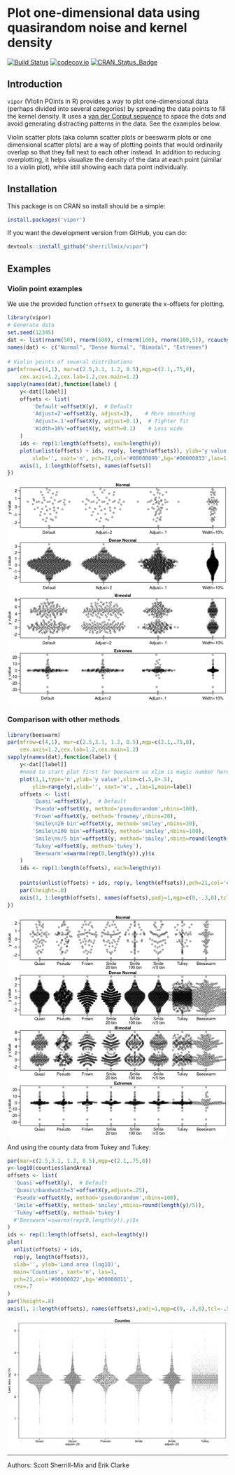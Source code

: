 # Plot one-dimensional data using quasirandom noise and kernel density

[![Build Status](https://travis-ci.org/sherrillmix/vipor.svg?branch=master)](https://travis-ci.org/sherrillmix/vipor)
[![codecov.io](https://codecov.io/github/sherrillmix/vipor/coverage.svg?branch=master)](https://codecov.io/github/sherrillmix/vipor?branch=master)
[![CRAN_Status_Badge](http://www.r-pkg.org/badges/version/vipor)](https://cran.r-project.org/package=vipor)

## Introduction

`vipor` (VIolin POints in R) provides a way to plot one-dimensional data (perhaps divided into several categories) by spreading the data points to fill the kernel density. It uses a [van der Corput sequence](http://en.wikipedia.org/wiki/Van_der_Corput_sequence) to space the dots and avoid generating distracting patterns in the data. See the examples below.

Violin scatter plots (aka column scatter plots or beeswarm plots or one dimensional scatter plots) are a way of plotting points that would ordinarily overlap so that they fall next to each other instead. In addition to reducing overplotting, it helps visualize the density of the data at each point (similar to a violin plot), while still showing each data point individually.

## Installation
This package is on CRAN so install should be a simple:

```r
install.packages('vipor')
```

If you want the development version from GitHub, you can do:


```r
devtools::install_github("sherrillmix/vipor")
```

## Examples

### Violin point examples

We use the provided function `offsetX` to generate the x-offsets for plotting.

```r
library(vipor)
# Generate data
set.seed(12345)
dat <- list(rnorm(50), rnorm(500), c(rnorm(100), rnorm(100,5)), rcauchy(100))
names(dat) <- c("Normal", "Dense Normal", "Bimodal", "Extremes")

# Violin points of several distributions
par(mfrow=c(4,1), mar=c(2.5,3.1, 1.2, 0.5),mgp=c(2.1,.75,0),
	cex.axis=1.2,cex.lab=1.2,cex.main=1.2)
sapply(names(dat),function(label) {
	y<-dat[[label]]
	offsets <- list(
		'Default'=offsetX(y),  # Default
		'Adjust=2'=offsetX(y, adjust=2),    # More smoothing
		'Adjust=.1'=offsetX(y, adjust=0.1),  # Tighter fit
		'Width=10%'=offsetX(y, width=0.1)    # Less wide
	)  
	ids <- rep(1:length(offsets), each=length(y))
	plot(unlist(offsets) + ids, rep(y, length(offsets)), ylab='y value',
		xlab='', xaxt='n', pch=21,col='#00000099',bg='#00000033',las=1,main=label)
	axis(1, 1:length(offsets), names(offsets))
})
```

![plot of chunk adjust-examples](README_files/adjust-examples-1.png)


### Comparison with other methods

```r
library(beeswarm)
par(mfrow=c(4,1), mar=c(2.5,3.1, 1.2, 0.5),mgp=c(2.1,.75,0),
	cex.axis=1.2,cex.lab=1.2,cex.main=1.2)
sapply(names(dat),function(label) {
	y<-dat[[label]]
	#need to start plot first for beeswarm so xlim is magic number here
	plot(1,1,type='n',ylab='y value',xlim=c(.5,8+.5),
		ylim=range(y),xlab='', xaxt='n', ,las=1,main=label)
	offsets <- list(
		'Quasi'=offsetX(y),  # Default
		'Pseudo'=offsetX(y, method='pseudorandom',nbins=100),
		'Frown'=offsetX(y, method='frowney',nbins=20),
		'Smile\n20 bin'=offsetX(y, method='smiley',nbins=20),
		'Smile\n100 bin'=offsetX(y, method='smiley',nbins=100),
		'Smile\nn/5 bin'=offsetX(y, method='smiley',nbins=round(length(y)/5)),
		'Tukey'=offsetX(y, method='tukey'),
		'Beeswarm'=swarmx(rep(0,length(y)),y)$x
	)
	ids <- rep(1:length(offsets), each=length(y))

	points(unlist(offsets) + ids, rep(y, length(offsets)),pch=21,col='#00000099',bg='#00000033')
	par(lheight=.8)
	axis(1, 1:length(offsets), names(offsets),padj=1,mgp=c(0,-.3,0),tcl=-.5)
})
```

![plot of chunk other-methods](README_files/other-methods-1.png)

And using the county data from Tukey and Tukey:

```r
par(mar=c(2.5,3.1, 1.2, 0.5),mgp=c(2.1,.75,0))
y<-log10(counties$landArea)
offsets <- list(
  'Quasi'=offsetX(y),  # Default
  'Quasi\nbandwidth=3'=offsetX(y,adjust=.25),
  'Pseudo'=offsetX(y, method='pseudorandom',nbins=100),
  'Smile'=offsetX(y, method='smiley',nbins=round(length(y)/5)),
  'Tukey'=offsetX(y, method='tukey')
  #'Beeswarm'=swarmx(rep(0,length(y)),y)$x
)
ids <- rep(1:length(offsets), each=length(y))
plot(
  unlist(offsets) + ids,
  rep(y, length(offsets)),
  xlab='', ylab='Land area (log10)',
  main='Counties', xaxt='n', las=1,
  pch=21,col='#00000022',bg='#00000011',
  cex=.7
)
par(lheight=.8)
axis(1, 1:length(offsets), names(offsets),padj=1,mgp=c(0,-.3,0),tcl=-.5)
```

![plot of chunk methods-county](README_files/methods-county-1.png)

------
Authors: Scott Sherrill-Mix and Erik Clarke

